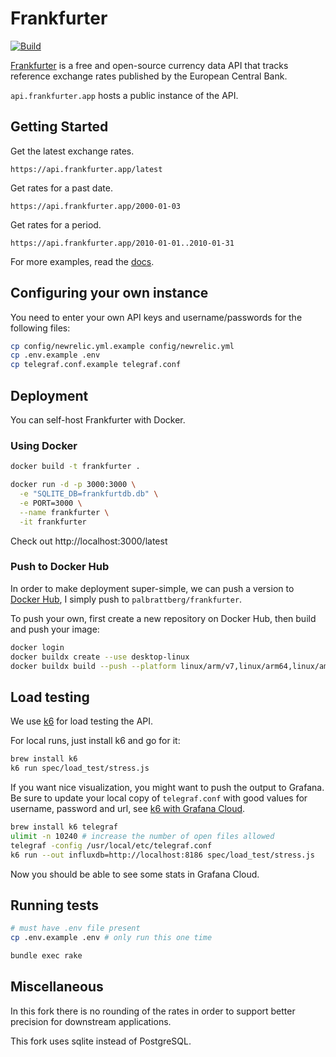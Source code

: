 # Frankfurter

[![Build](https://github.com/hakanensari/frankfurter/workflows/build/badge.svg)](https://github.com/hakanensari/frankfurter/actions)

[Frankfurter](https://www.frankfurter.app) is a free and open-source currency data API that tracks reference exchange rates published by the European Central Bank.

`api.frankfurter.app` hosts a public instance of the API.

## Getting Started

Get the latest exchange rates.

```
https://api.frankfurter.app/latest
```

Get rates for a past date.

```
https://api.frankfurter.app/2000-01-03
```

Get rates for a period.

```http
https://api.frankfurter.app/2010-01-01..2010-01-31
```

For more examples, read the [docs](https://www.frankfurter.app/docs).

## Configuring your own instance

You need to enter your own API keys and username/passwords for the following files:
```bash
cp config/newrelic.yml.example config/newrelic.yml
cp .env.example .env
cp telegraf.conf.example telegraf.conf
```

## Deployment

You can self-host Frankfurter with Docker.

### Using Docker

```bash
docker build -t frankfurter .

docker run -d -p 3000:3000 \
  -e "SQLITE_DB=frankfurtdb.db" \
  -e PORT=3000 \
  --name frankfurter \
  -it frankfurter
```

Check out http://localhost:3000/latest

### Push to Docker Hub

In order to make deployment super-simple, we can push a version to [Docker Hub](https://hub.docker.com/repository/docker/palbrattberg/frankfurter), I simply push to `palbrattberg/frankfurter`.

To push your own, first create a new repository on Docker Hub, then build and push your image:

```bash
docker login
docker buildx create --use desktop-linux
docker buildx build --push --platform linux/arm/v7,linux/arm64,linux/amd64 -t palbrattberg/frankfurter:latest .
```

## Load testing
We use [k6](https://k6.io) for load testing the API. 

For local runs, just install k6 and go for it:
```bash
brew install k6
k6 run spec/load_test/stress.js
```

If you want nice visualization, you might want to push the output to Grafana. Be sure to update your local copy of `telegraf.conf` with good values for username, password and url, see [k6 with Grafana Cloud](https://k6.io/docs/results-visualization/grafana-cloud/).

```bash
brew install k6 telegraf 
ulimit -n 10240 # increase the number of open files allowed
telegraf -config /usr/local/etc/telegraf.conf
k6 run --out influxdb=http://localhost:8186 spec/load_test/stress.js
```

Now you should be able to see some stats in Grafana Cloud.

## Running tests

```bash 
# must have .env file present
cp .env.example .env # only run this one time

bundle exec rake
```

## Miscellaneous

In this fork there is no rounding of the rates in order to support better precision for downstream applications.

This fork uses sqlite instead of PostgreSQL.
